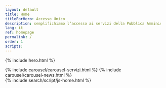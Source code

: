 ```yaml
---
layout: default
title: Home
titleForHero: Accesso Unico
description: semplifichiamo l’accesso ai servizi della Pubblica Amministrazione in Umbria
lang: it
ref: homepage
permalink: /
order: 1
scripts: 
---
```


{% include hero.html %}

<main class="container my-4" markdown="1">
{% include carousel/carousel-servizi.html %}
 {% include carousel/carousel-news.html %}
</main>
{% include search/script/js-home.html %}

